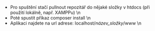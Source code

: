 - Pro spuštění stačí pullnout repozitář do nějaké složky v htdocs (při použití lokálně, např. XAMPPu) \n
- Poté spustit příkaz composer install \n
- Aplikaci najdete na url adrese: localhost/*název_složky*/www \n

